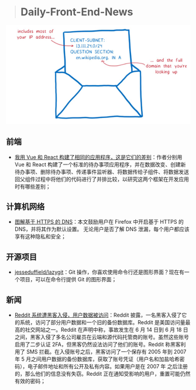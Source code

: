 
> # Daily-Front-End-News

[![cover][img]][link]

[img]: https://github.com/fengshangwuqi/Daily-Front-End-News/blob/master/history/2018/08/02/a-cartoon-intro-to-dns-over-https.jpg "图解基于 HTTPS 的 DNS"
[link]: http://www.infoq.com/cn/articles/a-cartoon-intro-to-dns-over-https

## 前端

- [我用 Vue 和 React 构建了相同的应用程序，这是它们的差别](http://t.cn/RDwbKXn)：作者分别用 Vue 和 React 构建了一个标准的待办事项应用程序，并在数据改变、创建新待办事项、删除待办事项、传递事件监听器、将数据传给子组件、将数据发送回父组件过程中将他们的代码进行了并排比较，以研究这两个框架在开发应用时有哪些差别；

## 计算机网络

- [图解基于 HTTPS 的 DNS](http://www.infoq.com/cn/articles/a-cartoon-intro-to-dns-over-https)：本文鼓励用户在 Firefox 中开启基于 HTTPS 的 DNS，并将其作为默认设置。 无论用户是否了解 DNS 泄漏，每个用户都应该享有这种隐私和安全；

## 开源项目

- [jesseduffield/lazygit](https://github.com/jesseduffield/lazygit)：Git 操作，你喜欢使用命令行还是图形界面？现在有一个项目，可以在命令行提供 Git 的图形界面；

## 新闻

- [Reddit 系统遭黑客入侵，用户数据被访问](https://www.solidot.org/story?sid=57429)：Reddit 披露，一名黑客入侵了它的系统，访问了部分用户数据和一个旧的备份数据库。Reddit 是美国访问量最高的社交网站之一。Reddit 在声明中称，事故发生在 6 月 14 日到 6 月 18 日之间，黑客入侵了多名公司雇员在云端和源代码托管商的账号。虽然这些账号启用了二步认证 2FA，但黑客仍然设法访问了他们的账号。Reddit 称黑客利用了 SMS 拦截。在入侵账号之后，黑客访问了一个保存有 2005 年到 2007 年 5 月之间用户数据的备份数据库，获取了账号凭证（用户名和加盐哈希密码），电子邮件地址和所有公开及私有内容。如果用户是在 2007 年 之后注册的，那么他们的信息没有失窃。Reddit 正在通知受影响的用户，重置可能仍然有效的密码；